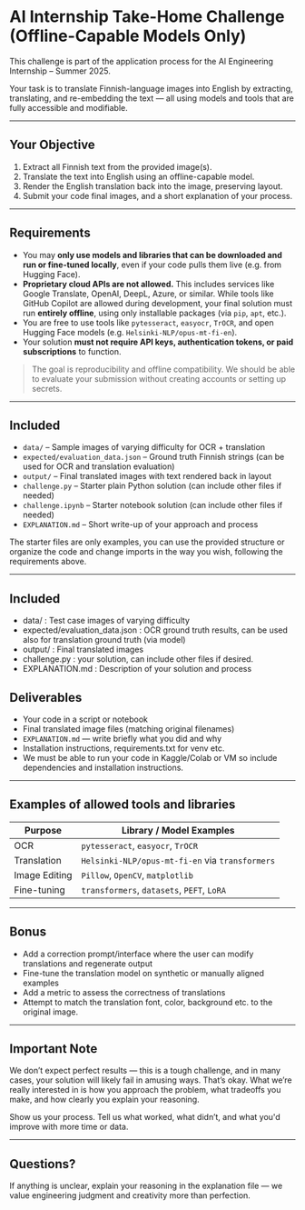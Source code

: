 # AI Internship Take-Home Challenge (Offline-Capable Models Only)

This challenge is part of the application process for the AI Engineering Internship – Summer 2025.

Your task is to translate Finnish-language images into English by extracting, translating, and re-embedding the text — all using models and tools that are fully accessible and modifiable.

---

## Your Objective

1. Extract all Finnish text from the provided image(s).
2. Translate the text into English using an offline-capable model.
3. Render the English translation back into the image, preserving layout.
4. Submit your code final images, and a short explanation of your process.

---

## Requirements

-   You may **only use models and libraries that can be downloaded and run or fine-tuned locally**, even if your code pulls them live (e.g. from Hugging Face).
-   **Proprietary cloud APIs are not allowed.** This includes services like Google Translate, OpenAI, DeepL, Azure, or similar. While tools like GitHub Copilot are allowed during development, your final solution must run **entirely offline**, using only installable packages (via `pip`, `apt`, etc.).
-   You are free to use tools like `pytesseract`, `easyocr`, `TrOCR`, and open Hugging Face models (e.g. `Helsinki-NLP/opus-mt-fi-en`).
-   Your solution **must not require API keys, authentication tokens, or paid subscriptions** to function.

> The goal is reproducibility and offline compatibility. We should be able to evaluate your submission without creating accounts or setting up secrets.

---

## Included

-   `data/` – Sample images of varying difficulty for OCR + translation
-   `expected/evaluation_data.json` – Ground truth Finnish strings (can be used for OCR and translation evaluation)
-   `output/` – Final translated images with text rendered back in layout
-   `challenge.py` – Starter plain Python solution (can include other files if needed)
-   `challenge.ipynb` – Starter notebook solution (can include other files if needed)
-   `EXPLANATION.md` – Short write-up of your approach and process

The starter files are only examples, you can use the provided structure or organize the code and change imports in the way you wish, following the requirements above.

---

## Included

-   data/ : Test case images of varying difficulty
-   expected/evaluation_data.json : OCR ground truth results, can be used also for translation ground truth (via model)
-   output/ : Final translated images
-   challenge.py : your solution, can include other files if desired.
-   EXPLANATION.md : Description of your solution and process

## Deliverables

-   Your code in a script or notebook
-   Final translated image files (matching original filenames)
-   `EXPLANATION.md` — write briefly what you did and why
-   Installation instructions, requirements.txt for venv etc.
-   We must be able to run your code in Kaggle/Colab or VM so
    include dependencies and installation instructions.

---

## Examples of allowed tools and libraries

| Purpose       | Library / Model Examples                        |
| ------------- | ----------------------------------------------- |
| OCR           | `pytesseract`, `easyocr`, `TrOCR`               |
| Translation   | `Helsinki-NLP/opus-mt-fi-en` via `transformers` |
| Image Editing | `Pillow`, `OpenCV`, `matplotlib`                |
| Fine-tuning   | `transformers`, `datasets`, `PEFT`, `LoRA`      |

---

## Bonus

-   Add a correction prompt/interface where the user can modify translations and regenerate output
-   Fine-tune the translation model on synthetic or manually aligned examples
-   Add a metric to assess the correctness of translations
-   Attempt to match the translation font, color, background etc. to the original image.

---

## Important Note

We don’t expect perfect results — this is a tough challenge, and in many cases, your solution will likely fail in amusing ways. That’s okay.
What we’re really interested in is how you approach the problem, what tradeoffs you make, and how clearly you explain your reasoning.

Show us your process. Tell us what worked, what didn’t, and what you'd improve with more time or data.

---

## Questions?

If anything is unclear, explain your reasoning in the explanation file — we value engineering judgment and creativity more than perfection.
